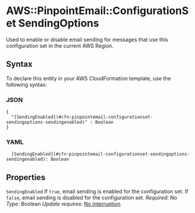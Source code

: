 # AWS::PinpointEmail::ConfigurationSet SendingOptions<a name="aws-properties-pinpointemail-configurationset-sendingoptions"></a>

Used to enable or disable email sending for messages that use this configuration set in the current AWS Region\.

## Syntax<a name="aws-properties-pinpointemail-configurationset-sendingoptions-syntax"></a>

To declare this entity in your AWS CloudFormation template, use the following syntax:

### JSON<a name="aws-properties-pinpointemail-configurationset-sendingoptions-syntax.json"></a>

```
{
  "[SendingEnabled](#cfn-pinpointemail-configurationset-sendingoptions-sendingenabled)" : Boolean
}
```

### YAML<a name="aws-properties-pinpointemail-configurationset-sendingoptions-syntax.yaml"></a>

```
  [SendingEnabled](#cfn-pinpointemail-configurationset-sendingoptions-sendingenabled): Boolean
```

## Properties<a name="aws-properties-pinpointemail-configurationset-sendingoptions-properties"></a>

`SendingEnabled`  <a name="cfn-pinpointemail-configurationset-sendingoptions-sendingenabled"></a>
If `true`, email sending is enabled for the configuration set\. If `false`, email sending is disabled for the configuration set\.
*Required*: No
*Type*: Boolean
*Update requires*: [No interruption](https://docs.aws.amazon.com/AWSCloudFormation/latest/UserGuide/using-cfn-updating-stacks-update-behaviors.html#update-no-interrupt)
